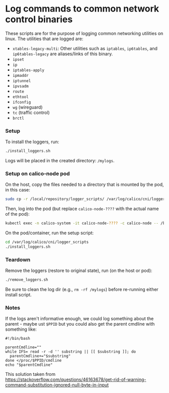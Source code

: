 # Log commands to common network control binaries

These scripts are for the purpose of logging common networking utilities on linux.
The utilities that are logged are:
* ```xtables-legacy-multi```: Other utilities such as ```iptables```, ```ip6tables```, and ```ip6tables-legacy``` are aliases/links of this binary.
* ```ipset```
* ```ip```
* ```iptables-apply```
* ```ipmaddr```
* ```iptunnel```
* ```ipvsadm```
* ```route```
* ```ethtool```
* ```ifconfig```
* ```wg``` (wireguard)
* ```tc``` (traffic control)
* ```brctl```
 
### Setup
To install the loggers, run:
```bash
./install_loggers.sh
```

Logs will be placed in the created directory: ```/mylogs```.

### Setup on calico-node pod
On the host, copy the files needed to a directory that is mounted by the pod, in this case:
```bash
sudo cp -r /local/repository/logger_scripts/ /var/log/calico/cni/logger_scripts
```

Then, log into the pod (but replace ```calico-node-????``` with the actual name of the pod):
```bash
kubectl exec -n calico-system -it calico-node-???? -c calico-node -- /bin/bash
```

On the pod/container, run the setup script:
```bash
cd /var/log/calico/cni/logger_scripts
./install_loggers.sh
```

### Teardown
Remove the loggers (restore to original state), run (on the host or pod):
```bash
./remove_loggers.sh
```

Be sure to clean the log dir (e.g., ```rm -rf /mylogs```) before re-running either install script.

### Notes

If the logs aren't informative enough, we could log something about the parent - maybe ust ```$PPID``` but you could also get the parent cmdline with something like:
```
#!/bin/bash

parentCmdline=""
while IFS= read -r -d '' substring || [[ $substring ]]; do
  parentCmdline+="$substring"
done </proc/$PPID/cmdline
echo "$parentCmdline"
```
This solution taken from https://stackoverflow.com/questions/46163678/get-rid-of-warning-command-substitution-ignored-null-byte-in-input

